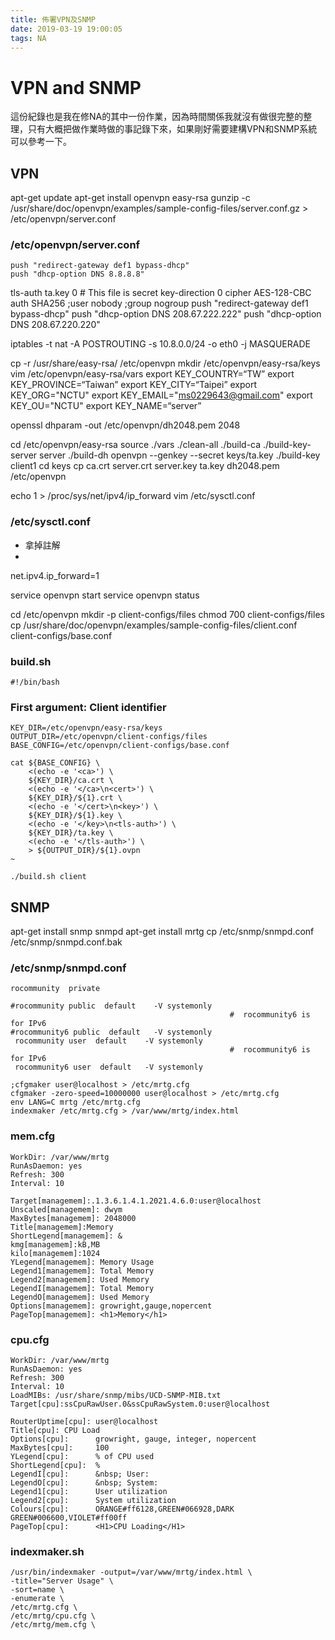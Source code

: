 ```yaml
---
title: 佈署VPN及SNMP
date: 2019-03-19 19:00:05
tags: NA
---
```

# VPN and SNMP
這份紀錄也是我在修NA的其中一份作業，因為時間關係我就沒有做很完整的整理，只有大概把做作業時做的事記錄下來，如果剛好需要建構VPN和SNMP系統可以參考一下。


## VPN

apt-get update
apt-get install openvpn easy-rsa
gunzip -c /usr/share/doc/openvpn/examples/sample-config-files/server.conf.gz > /etc/openvpn/server.conf

### /etc/openvpn/server.conf
```
push "redirect-gateway def1 bypass-dhcp"
push "dhcp-option DNS 8.8.8.8"
```

tls-auth ta.key 0 # This file is secret
key-direction 0
cipher AES-128-CBC
auth SHA256
;user nobody
;group nogroup
push "redirect-gateway def1 bypass-dhcp"
push "dhcp-option DNS 208.67.222.222"
push "dhcp-option DNS 208.67.220.220"

iptables -t nat -A POSTROUTING -s 10.8.0.0/24 -o eth0 -j MASQUERADE

cp -r /usr/share/easy-rsa/ /etc/openvpn
mkdir /etc/openvpn/easy-rsa/keys
vim /etc/openvpn/easy-rsa/vars
export KEY_COUNTRY=“TW”
export KEY_PROVINCE=“Taiwan”
export KEY_CITY=“Taipei”
export KEY_ORG="NCTU"
export KEY_EMAIL="ms0229643@gmail.com"
export KEY_OU="NCTU"
export KEY_NAME=“server”

openssl dhparam -out /etc/openvpn/dh2048.pem 2048

cd /etc/openvpn/easy-rsa
source ./vars
./clean-all
./build-ca
./build-key-server server
./build-dh
openvpn --genkey --secret keys/ta.key
./build-key client1
cd keys
cp ca.crt server.crt server.key ta.key dh2048.pem /etc/openvpn


echo 1 > /proc/sys/net/ipv4/ip_forward
vim /etc/sysctl.conf


### /etc/sysctl.conf
* 拿掉註解
*
net.ipv4.ip_forward=1


service openvpn start
service openvpn status

cd /etc/openvpn
mkdir -p client-configs/files
chmod 700 client-configs/files
cp /usr/share/doc/openvpn/examples/sample-config-files/client.conf client-configs/base.conf


### build.sh
```
#!/bin/bash
```

### First argument: Client identifier
```
KEY_DIR=/etc/openvpn/easy-rsa/keys
OUTPUT_DIR=/etc/openvpn/client-configs/files
BASE_CONFIG=/etc/openvpn/client-configs/base.conf

cat ${BASE_CONFIG} \
    <(echo -e '<ca>') \
    ${KEY_DIR}/ca.crt \
    <(echo -e '</ca>\n<cert>') \
    ${KEY_DIR}/${1}.crt \
    <(echo -e '</cert>\n<key>') \
    ${KEY_DIR}/${1}.key \
    <(echo -e '</key>\n<tls-auth>') \
    ${KEY_DIR}/ta.key \
    <(echo -e '</tls-auth>') \
    > ${OUTPUT_DIR}/${1}.ovpn
~

./build.sh client
```

## SNMP
apt-get install snmp snmpd
apt-get install mrtg
cp /etc/snmp/snmpd.conf /etc/snmp/snmpd.conf.bak

### /etc/snmp/snmpd.conf
```
rocommunity  private

#rocommunity public  default    -V systemonly
                                                 #  rocommunity6 is for IPv6
#rocommunity6 public  default   -V systemonly
 rocommunity user  default    -V systemonly
                                                 #  rocommunity6 is for IPv6
 rocommunity6 user  default   -V systemonly

;cfgmaker user@localhost > /etc/mrtg.cfg
cfgmaker -zero-speed=10000000 user@localhost > /etc/mrtg.cfg
env LANG=C mrtg /etc/mrtg.cfg
indexmaker /etc/mrtg.cfg > /var/www/mrtg/index.html
```
### mem.cfg
```
WorkDir: /var/www/mrtg
RunAsDaemon: yes
Refresh: 300
Interval: 10

Target[managemem]:.1.3.6.1.4.1.2021.4.6.0:user@localhost
Unscaled[managemem]: dwym
MaxBytes[managemem]: 2048000
Title[managemem]:Memory
ShortLegend[managemem]: &
kmg[managemem]:kB,MB
kilo[managemem]:1024
YLegend[managemem]: Memory Usage
Legend1[managemem]: Total Memory
Legend2[managemem]: Used Memory
LegendI[managemem]: Total Memory
LegendO[managemem]: Used Memory
Options[managemem]: growright,gauge,nopercent
PageTop[managemem]: <h1>Memory</h1>
```


### cpu.cfg
```
WorkDir: /var/www/mrtg
RunAsDaemon: yes
Refresh: 300
Interval: 10
LoadMIBs: /usr/share/snmp/mibs/UCD-SNMP-MIB.txt
Target[cpu]:ssCpuRawUser.0&ssCpuRawSystem.0:user@localhost

RouterUptime[cpu]: user@localhost
Title[cpu]: CPU Load
Options[cpu]:      growright, gauge, integer, nopercent
MaxBytes[cpu]:     100
YLegend[cpu]:      % of CPU used
ShortLegend[cpu]:  %
LegendI[cpu]:      &nbsp; User:
LegendO[cpu]:      &nbsp; System:
Legend1[cpu]:      User utilization
Legend2[cpu]:      System utilization
Colours[cpu]:      ORANGE#ff6128,GREEN#066928,DARK GREEN#006600,VIOLET#ff00ff
PageTop[cpu]:      <H1>CPU Loading</H1>
```

### indexmaker.sh
```
/usr/bin/indexmaker -output=/var/www/mrtg/index.html \
-title="Server Usage" \
-sort=name \
-enumerate \
/etc/mrtg.cfg \
/etc/mrtg/cpu.cfg \
/etc/mrtg/mem.cfg \
```



